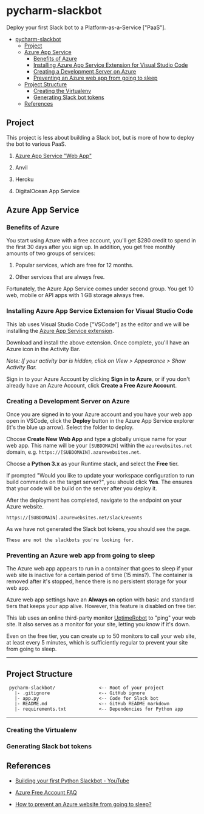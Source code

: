 # pycharm-slackbot

Deploy your first Slack bot to a Platform-as-a-Service ["PaaS"].

<!-- TOC -->

- [pycharm-slackbot](#pycharm-slackbot)
  - [Project](#project)
  - [Azure App Service](#azure-app-service)
    - [Benefits of Azure](#benefits-of-azure)
    - [Installing Azure App Service Extension for Visual Studio Code](#installing-azure-app-service-extension-for-visual-studio-code)
    - [Creating a Development Server on Azure](#creating-a-development-server-on-azure)
    - [Preventing an Azure web app from going to sleep](#preventing-an-azure-web-app-from-going-to-sleep)
  - [Project Structure](#project-structure)
    - [Creating the Virtualenv](#creating-the-virtualenv)
    - [Generating Slack bot tokens](#generating-slack-bot-tokens)
  - [References](#references)

<!-- /TOC -->

## Project

This project is less about building a Slack bot, but is more of how to deploy the bot to various PaaS.

1. [Azure App Service "Web App"](#azure-app-service)

2. Anvil

3. Heroku

4. DigitalOcean App Service

## Azure App Service

### Benefits of Azure

You start using Azure with a free account, you'll get $280 credit to spend in the first 30 days after you sign up. In addition, you get free monthly amounts of two groups of services:

1. Popular services, which are free for 12 months.

2. Other services that are always free.

Fortunately, the Azure App Service comes under second group. You get 10 web, mobile or API apps with 1 GB storage always free.

### Installing Azure App Service Extension for Visual Studio Code

This lab uses Visual Studio Code ["VSCode"] as the editor and we will be installing the [Azure App Service extension](https://marketplace.visualstudio.com/items?itemName=ms-azuretools.vscode-azureappservice).

Download and install the above extension. Once complete, you'll have an Azure icon in the Activity Bar.

*Note: If your activity bar is hidden, click on View > Appearance > Show Activity Bar.*

Sign in to your Azure Account by clicking **Sign in to Azure**, or if you don't already have an Azure Account, click **Create a Free Azure Account**.

### Creating a Development Server on Azure

Once you are signed in to your Azure account and you have your web app open in VSCode, click the **Deploy** button in the Azure App Service explorer (it's the blue up arrow). Select the folder to deploy.

Choose **Create New Web App** and type a globally unique name for your web app. This name will be your `[SUBDOMAIN]` within the `azurewebsites.net` domain, e.g. `https://[SUBDOMAIN].azurewebsites.net`.

Choose a **Python 3.x** as your Runtime stack, and select the **Free** tier.

If prompted "Would you like to update your workspace configuration to run build commands on the target server?", you should click **Yes**. The ensures that your code will be build on the server after you deploy it.

After the deployment has completed, navigate to the endpoint on your Azure website.

```
https://[SUBDOMAIN].azurewebsites.net/slack/events
```

As we have not generated the Slack bot tokens, you should see the page.

```
These are not the slackbots you're looking for.
```


### Preventing an Azure web app from going to sleep

The Azure web app appears to run in a container that goes to sleep if your web site is inactive for a certain period of time (15 mins?). The container is removed after it's stopped, hence there is no persistent storage for your web app.

Azure web app settings have an **Always on** option with basic and standard tiers that keeps your app alive. However, this feature is disabled on free tier.

This lab uses an online third-party monitor [UptimeRobot](https://uptimerobot.com) to "ping" your web site. It also serves as a monitor for your site, letting you know if it's down.

Even on the free tier, you can create up to 50 monitors to call your web site, at least every 5 minutes, which is sufficiently regular to prevent your site from going to sleep.

---
## Project Structure
     pycharm-slackbot/                <-- Root of your project
       |- .gitignore                  <-- GitHub ignore 
       |- app.py                      <-- Code for Slack bot
       |- README.md                   <-- GitHub README markdown 
       |- requirements.txt            <-- Dependencies for Python app

---
### Creating the Virtualenv


### Generating Slack bot tokens


## References

* [Building your first Python Slackbot - YouTube](https://youtu.be/2X8SrKL7E9A)

* [Azure Free Account FAQ](https://azure.microsoft.com/en-au/free/free-account-faq)

* [How to prevent an Azure website from going to sleep?](https://stackoverflow.com/questions/33789895/how-to-prevent-an-azure-website-from-going-to-sleep)
